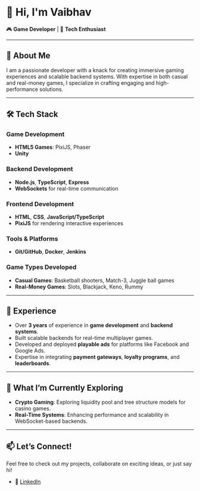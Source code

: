 # 👋 Hi, I'm Vaibhav  
🎮 **Game Developer** | 🚀 **Tech Enthusiast**

---

## 🚀 About Me  
I am a passionate developer with a knack for creating immersive gaming experiences and scalable backend systems. With expertise in both casual and real-money games, I specialize in crafting engaging and high-performance solutions.

---

## 🛠️ Tech Stack  

### Game Development  
- **HTML5 Games**: PixiJS, Phaser  
- **Unity**  

### Backend Development  
- **Node.js**, **TypeScript**, **Express**  
- **WebSockets** for real-time communication  

### Frontend Development  
- **HTML**, **CSS**, **JavaScript/TypeScript**  
- **PixiJS** for rendering interactive experiences  

### Tools & Platforms  
- **Git/GitHub**, **Docker**, **Jenkins**  

### Game Types Developed  
- **Casual Games**: Basketball shooters, Match-3, Juggle ball games  
- **Real-Money Games**: Slots, Blackjack, Keno, Rummy  

---

## 🌟 Experience  
- Over **3 years** of experience in **game development** and **backend systems**.  
- Built scalable backends for real-time multiplayer games.  
- Developed and deployed **playable ads** for platforms like Facebook and Google Ads.  
- Expertise in integrating **payment gateways**, **loyalty programs**, and **leaderboards**.  

---

## 🎯 What I’m Currently Exploring  
- **Crypto Gaming**: Exploring liquidity pool and tree structure models for casino games.  
- **Real-Time Systems**: Enhancing performance and scalability in WebSocket-based backends.  

---

## 📫 Let’s Connect!  
Feel free to check out my projects, collaborate on exciting ideas, or just say hi!  

- 💼 [LinkedIn](https://www.linkedin.com/in/vaibhav-rohilla-199447199/)  
